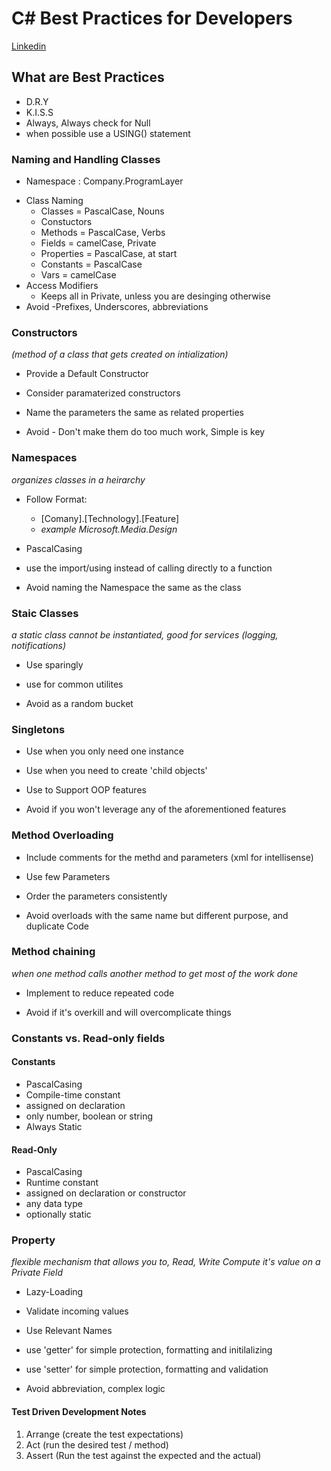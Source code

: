 # C# Best Practices for Developers
[Linkedin](https://www.linkedin.com/learning/c-sharp-best-practices-for-developers/what-you-should-know-before-watching)


## What are Best Practices

* D.R.Y
* K.I.S.S
* Always, Always check for Null
* when possible use a USING() statement

### Naming and Handling Classes
  - Namespace : Company.ProgramLayer
* Class Naming
  - Classes = PascalCase, Nouns
  - Constuctors
  - Methods = PascalCase, Verbs  
  - Fields = camelCase, Private
  - Properties = PascalCase, at start
  - Constants = PascalCase
  - Vars = camelCase
* Access Modifiers
  - Keeps all in Private, unless you are desinging otherwise
* Avoid 
  -Prefixes, Underscores, abbreviations
  
### Constructors
*(method of a class that gets created on intialization)*
  
  * Provide a Default Constructor
  * Consider paramaterized constructors
  * Name the parameters the same as related properties
  
  * Avoid - Don't make them do too much work, Simple is key

### Namespaces
*organizes classes in a heirarchy*

  * Follow Format: 
      - [Comany].[Technology].[Feature]
      - *example Microsoft.Media.Design*
  * PascalCasing
  * use the import/using instead of calling directly to a function
  
  * Avoid naming the Namespace the same as the class

### Staic Classes
*a static class cannot be instantiated, good for services (logging, notifications)*

  * Use sparingly
  * use for common utilites
  
  * Avoid as a random bucket

### Singletons

  * Use when you only need one instance
  * Use when you need to create 'child objects'
  * Use to Support OOP features
  
  * Avoid if you won't leverage any of the aforementioned features

### Method Overloading

  * Include comments for the methd and parameters (xml for intellisense)
  * Use few Parameters
  * Order the parameters consistently
  
  * Avoid overloads with the same name but different purpose, and duplicate Code
  
### Method chaining
*when one method calls another method to get most of the work done*
  
  * Implement to reduce repeated code
  
  * Avoid if it's overkill and will overcomplicate things

### Constants vs. Read-only fields

  #### Constants
  * PascalCasing
  * Compile-time constant
  * assigned on declaration
  * only number, boolean or string
  * Always Static
  
  #### Read-Only
  * PascalCasing
  * Runtime constant
  * assigned on declaration or constructor
  * any data type
  * optionally static

### Property
*flexible mechanism that allows you to, Read, Write Compute it's value on a Private Field* 

  * Lazy-Loading
  * Validate incoming values
  * Use Relevant Names
  * use 'getter' for simple protection, formatting and initilalizing
  * use 'setter' for simple protection, formatting and validation
  
  * Avoid abbreviation, complex logic
  
#### Test Driven Development Notes

1. Arrange (create the test expectations)
2. Act     (run the desired test / method)
3. Assert  (Run the test against the expected and the actual)
